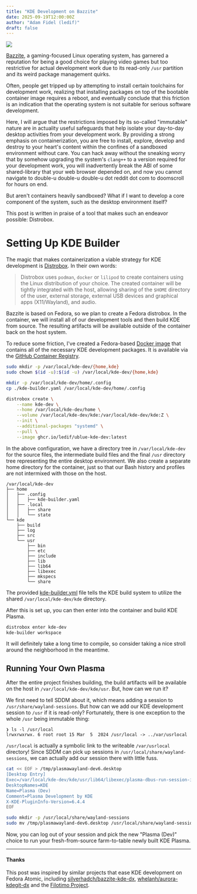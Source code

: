 ```yaml
---
title: "KDE Development on Bazzite"
date: 2025-09-19T12:00:00Z
author: "Adam Fidel (ledif)"
draft: false
---
```


<a href="/images/bazzite-kde-dev.webp"><img src="/images/bazzite-kde-dev.webp" /></a>

[Bazzite](https://bazzite.gg), a gaming-focused Linux operating system, has garnered a reputation for being a good choice for playing video games but too restrictive for actual development work due to its read-only `/usr` partition and its weird package management quirks.

Often, people get tripped up by attempting to install certain toolchains for development work, realizing that installing packages on top of the bootable container image requires a reboot, and eventually conclude that this friction is an indication that the operating system is not suitable for serious software development.

Here, I will argue that the restrictions imposed by its so-called "immutable" nature are in actuality useful safeguards that help isolate your day-to-day desktop activities from your development work. By providing a strong emphasis on containerization, you are free to install, explore, develop and destroy to your heart's content within the confines of a sandboxed environment without care. You can hack away without the sneaking worry that by somehow upgrading the system's `clang++` to a version required for your development work, you will inadvertently break the ABI of some shared-library that your web browser depended on, and now you cannot navigate to double-u double-u double-u dot reddit dot com to doomscroll for hours on end.

But aren't containers heavily sandboxed? What if I want to develop a core component of the system, such as the desktop environment itself?

This post is written in praise of a tool that makes such an endeavor possible: Distrobox.

# Setting Up KDE Builder

The magic that makes containerization a viable strategy for KDE development is [Distrobox](https://github.com/89luca89/distrobox). In their own words:

> Distrobox uses `podman`, `docker` or `lilipod` to create containers using the Linux distribution of your choice. The created container will be tightly integrated with the host, allowing sharing of the `$HOME` directory of the user, external storage, external USB devices and graphical apps (X11/Wayland), and audio.

Bazzite is based on Fedora, so we plan to create a Fedora distrobox. In the container, we will install all of our development tools and then build KDE from source. The resulting artifacts will be available outside of the container back on the host system.

To reduce some friction, I've created a Fedora-based [Docker image](https://github.com/ledif/ublue-kde-dev/blob/main/Containerfile) that contains all of the necessary KDE development packages. It is available via the [GitHub Container Registry](https://github.com/ledif/ublue-kde-dev/pkgs/container/ublue-kde-dev).

```bash
sudo mkdir -p /var/local/kde-dev/{home,kde}
sudo chown $(id -u):$(id -u) /var/local/kde-dev/{home,kde}

mkdir -p /var/local/kde-dev/home/.config
cp ./kde-builder.yaml /var/local/kde-dev/home/.config

distrobox create \
	--name kde-dev \
	--home /var/local/kde-dev/home \
	--volume /var/local/kde-dev/kde:/var/local/kde-dev/kde:Z \
	--init \
	--additional-packages "systemd" \
	--pull \
	--image ghcr.io/ledif/ublue-kde-dev:latest
```

In the above configuration, we have a directory tree in `/var/local/kde-dev` for the source files, the intermediate build files and the final `/usr` directory tree representing the entire desktop environment. We also create a separate home directory for the container, just so that our Bash history and profiles are not intermixed with those on the host.

```
/var/local/kde-dev
├── home
│   ├── .config
│   │   ├── kde-builder.yaml
│   ├── .local
│   │   ├── share
│   │   └── state
└── kde
    ├── build
    ├── log
    ├── src
    └── usr
        ├── bin
        ├── etc
        ├── include
        ├── lib
        ├── lib64
        ├── libexec
        ├── mkspecs
        └── share
```

The provided [kde-builder.yml](https://github.com/ledif/ublue-kde-dev/blob/main/kde-builder.yaml) file tells the KDE build system to utilize the shared `/var/local/kde-dev/kde` directory.

After this is set up, you can then enter into the container and build KDE Plasma.

```bash
distrobox enter kde-dev
kde-builder workspace
```

It will definitely take a long time to compile, so consider taking a nice stroll around the neighborhood in the meantime.

## Running Your Own Plasma

After the entire project finishes building, the build artifacts will be available on the host in `/var/local/kde-dev/kde/usr`. But, how can we run it?

We first need to tell SDDM about it, which means adding a session to `/usr/share/wayland-sessions`. But how can we add our KDE development session to `/usr` if it is read-only? Fortunately, there is one exception to the whole `/usr` being immutable thing:

```
❯ ls -l /usr/local
lrwxrwxrwx. 6 root root 15 Mar  5  2024 /usr/local -> ../var/usrlocal
```

`/usr/local` is actually a symbolic link to the writeable `/var/usrlocal` directory! Since SDDM can pick up sessions in `/usr/local/share/wayland-sessions`, we can actually add our session there with little fuss.

```bash
cat << EOF > /tmp/plasmawayland-dev6.desktop
[Desktop Entry]
Exec=/var/local/kde-dev/kde/usr/lib64/libexec/plasma-dbus-run-session-if-needed /var/local/kde-dev/kde/usr/lib64/libexec/startplasma-dev.sh -wayland
DesktopNames=KDE
Name=Plasma (Dev)
Comment=Plasma Development by KDE
X-KDE-PluginInfo-Version=6.4.4
EOF

sudo mkdir -p /usr/local/share/wayland-sessions
sudo mv /tmp/plasmawayland-dev6.desktop /usr/local/share/wayland-sessions
```

Now, you can log out of your session and pick the new "Plasma (Dev)" choice to run your fresh-from-source farm-to-table newly built KDE Plasma. 

---

#### Thanks

This post was inspired by similar projects that ease KDE development on Fedora Atomic, including [silverhadch/bazzite-kde-dx](https://github.com/silverhadch/bazzite-kde-dx), [whelanh/aurora-kdegit-dx](https://github.com/whelanh/aurora-kdegit-dx) and the [Filotimo Project](https://github.com/filotimo-project). 
